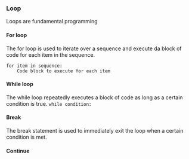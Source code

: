 ### Loop
Loops are fundamental programming 

#### For loop
The for loop is used to iterate over a sequence and execute da block  of code for each item in the sequence.
```
for item in sequence:
    Code block to execute for each item
```

#### While loop 
The while loop repeatedly executes a block of code as long as a certain condition is true.
`` while condition: ``

#### Break
The break statement is used to immediately exit the loop when a certain condition is met.

#### Continue